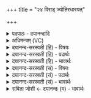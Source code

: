 +++
title = "२४ विराड् ज्योतिरधारयत्"

+++
<details><summary>पदपाठः - दयानन्दादि</summary>

वि॒राडिति॑ वि॒ऽराट्। ज्योतिः॑। अ॒धा॒र॒य॒त्। स्व॒राडिति॑ स्व॒ऽराट्। ज्योतिः॑। अ॒धा॒र॒य॒त्। प्र॒जाप॑ति॒रिति॒ प्र॒जाऽप॑तिः। त्वा॒। सा॒द॒य॒तु॒। पृ॒ष्ठे। पृ॒थि॒व्याः। ज्योति॑ष्मतीम्। विश्व॑स्मै। प्रा॒णाय॑। अ॒पा॒नायेत्य॑पऽआ॒नाय॑। व्या॒नायेति॑ विऽआ॒नाय॑। विश्व॑म्। ज्योतिः॑। य॒च्छ॒। अ॒ग्निः। ते॒। अधि॑पति॒रित्यधि॑ऽपतिः। तया॑। दे॒वत॑या। अ॒ङ्गि॒र॒स्वत्। ध्रु॒वा। सी॒द॒। २४।
</details>

<details><summary>अधिमन्त्रम् (VC)</summary>

- प्रजापतिर्देवता
- इन्द्राग्नी ऋषी
- निचृद्धृतिः
- ऋषभः
</details>

<details><summary>दयानन्द-सरस्वती (हि) - विषयः</summary>

स्त्री-पुरुष आपस में कैसे वर्त्तें, यह विषय अगले मन्त्र में कहा है ॥
</details>

<details><summary>दयानन्द-सरस्वती (हि) - पदार्थः</summary>

पदार्थान्वयभाषाः -  जो (विराट्) अनेक प्रकार की विद्याओं में प्रकाशमान स्त्री (ज्योतिः) विद्या की उन्नति को (अधारयत्) धारण करे-करावे, जो (स्वराट्) सब धर्म्मयुक्त व्यवहारों में शुद्धाचारी पुरुष (ज्योतिः) बिजुली आदि के प्रकाश को (अधारयत्) धारण करे-करावे, वे दोनों स्त्री-पुरुष सम्पूर्ण सुखों को प्राप्त होवें। हे स्त्रि ! जो (अग्निः) अग्नि के समान तेजस्वी विज्ञानयुक्त (ते) तेरा (अधिपतिः) स्वामी है, (तया) उस (देवतया) सुन्दर देवस्वरूप पति के साथ तू (अङ्गिरस्वत्) सूत्रात्मा वायु के समान (ध्रुवा) दृढ़ता से (सीद) स्थिर हो। हे पुरुष ! जो अग्नि के समान तेजधारिणी तेरी रक्षा को करनेहारी स्त्री है, उस देवी के साथ तू प्राणों के समान प्रीतिपूर्वक निश्चय करके स्थित हो। हे स्त्रि ! (प्रजापतिः) प्रजा का रक्षक तेरा पति (पृथिव्याः) भूमि के (पृष्ठे) ऊपर (विश्वस्मै) सब (प्राणाय) सुख की चेष्टा के हेतु (अपानाय) दुःख हटाने के साधन (व्यानाय) सब सुन्दर गुण, कर्म्म और स्वभावों के प्रचार के हेतु प्राणविद्या के लिये जिस (ज्योतिष्मतीम्) प्रशंसित विद्या के ज्ञान से युक्त (त्वा) तुझ को (सादयतु) उत्तम अधिकार पर स्थापित करे, सो तू (विश्वम्) समग्र (ज्योतिः) विज्ञान को (यच्छ) ग्रहण कर और इस विज्ञान की प्राप्ति के लिये अपने पति को स्थिर कर ॥२४ ॥
</details>

<details><summary>दयानन्द-सरस्वती (हि) - भावार्थः</summary>

भावार्थभाषाः -  जो स्त्री-पुरुष सत्सङ्ग और विद्या के अभ्यास से विद्युत् आदि पदार्थविद्या और प्रीति को नित्य बढ़ाते हैं, वे इस संसार में सुख भोगते हैं। पति स्त्री का और स्त्री पति का सदा सत्कार करे, इस प्रकार आपस में प्रीतिपूर्वक मिल के ही सुख भोगें ॥२४ ॥
</details>

<details><summary>दयानन्द-सरस्वती (सं) - विषयः</summary>

दम्पती अन्योऽन्यं कथं वर्तेयातामित्याह ॥
</details>

<details><summary>दयानन्द-सरस्वती (सं) - पदार्थः</summary>

पदार्थान्वयभाषाः -  या विराट् स्त्री ज्योतिरधारयत्, यः स्वराट् पुरुषो ज्योतिरधारयत्, सा स चाऽखिलं सुखं प्राप्नुयात्। हे स्त्रि ! योऽग्निस्तेऽधिपतिरस्ति, तया देवतया सह त्वमङ्गिरस्वद् ध्रुवा सीद। हे पुरुष ! याऽग्निस्तवाऽधिपत्न्यस्ति, तया देवतया सह त्वमङ्गिरस्वद् ध्रुवः सीद। हे स्त्रि ! यः प्रजापतिः पृथिव्याः पृष्ठे विश्वस्मै प्राणायापानाय व्यानाय ज्योतिष्मतीं विद्युतमिव त्वा सादयतु, सा त्वं विश्वं ज्योतिर्यच्छैतस्मा एनं पतिं त्वं सादय ॥२४ ॥
</details>

<details><summary>दयानन्द-सरस्वती (सं) - भावार्थः</summary>

भावार्थभाषाः -  ये स्त्रीपुरुषाः सत्सङ्गविद्याभ्यासाभ्यां विद्युदादिपदार्थविद्यां वर्द्धयन्ते त इह सुखिनो भवन्ति। पतिः स्त्रियं सदा सत्कुर्यात्, स्त्री पतिञ्च कुर्य्यात्। एवं परस्परं प्रीत्या सहैव सुखं भुञ्जाताम् ॥२४ ॥
</details>

<details><summary>सविता जोशी ← दयानन्दः (म) - भावार्थः</summary>

भावार्थभाषाः -  जे स्त्री-पुरुष सत्संग व विद्याभ्यासाने विद्युत इत्यादी पदार्थ विद्येची वृद्धी करून प्रेमाने राहतात ते या जगात सुख भोगतात. पतीने पत्नीचा व पत्नीने पतीचा नेहमी सत्कार करावा. याप्रमाणे आपापसात प्रीतिपूर्वक राहून सुख भोगावे.
</details>